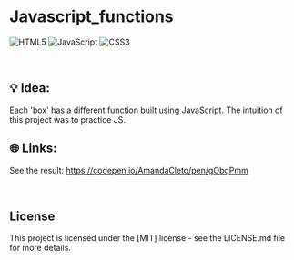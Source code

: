 # Javascript_functions

![HTML5](https://img.shields.io/badge/html5-%23E34F26.svg?style=for-the-badge&logo=html5&logoColor=white)
![JavaScript](https://img.shields.io/badge/javascript-%23323330.svg?style=for-the-badge&logo=javascript&logoColor=%23F7DF1E)
![CSS3](https://img.shields.io/badge/css3-%231572B6.svg?style=for-the-badge&logo=css3&logoColor=white)

<br>


## 💡 Idea:
Each 'box' has a different function built using JavaScript. The intuition of this project was to practice JS.


## 🌐 Links:
See the result: https://codepen.io/AmandaCleto/pen/gObqPmm

<br>


## License
This project is licensed under the [MIT] license - see the LICENSE.md file for more details.
